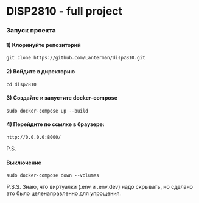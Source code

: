 # DISP2810 - full project


### Запуск проекта

#### 1) Клоринуйте репозиторий
```
git clone https://github.com/Lanterman/disp2810.git
```
#### 2) Войдите в директорию
```
cd disp2810
```
#### 3) Создайте и запустите docker-compose
```
sudo docker-compose up --build
```
#### 4) Перейдите по ссылке в браузере:
```
http://0.0.0.0:8000/
```

P.S.
#### Выключение
```
sudo docker-compose down --volumes
```

P.S.S.
Знаю, что виртуалки (.env и .env.dev) надо скрывать, но сделано это было целенаправленно для упрощения.

